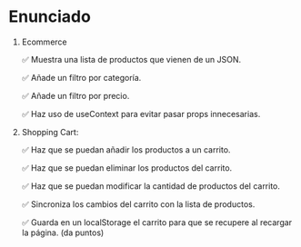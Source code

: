 # Enunciado

1. Ecommerce

    ✅ Muestra una lista de productos que vienen de un JSON.

    ✅ Añade un filtro por categoría.

    ✅ Añade un filtro por precio.

    ✅ Haz uso de useContext para evitar pasar props innecesarias.

2. Shopping Cart:

    ✅ Haz que se puedan añadir los productos a un carrito.

    ✅ Haz que se puedan eliminar los productos del carrito.

    ✅ Haz que se puedan modificar la cantidad de productos del carrito.

    ✅ Sincroniza los cambios del carrito con la lista de productos.

    ✅ Guarda en un localStorage el carrito para que se recupere al recargar la página. (da puntos)